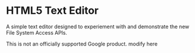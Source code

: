 # HTML5 Text Editor

A simple text editor designed to experiement with and demonstrate the
new File System Access APIs.

This is not an officially supported Google product.
modify here
